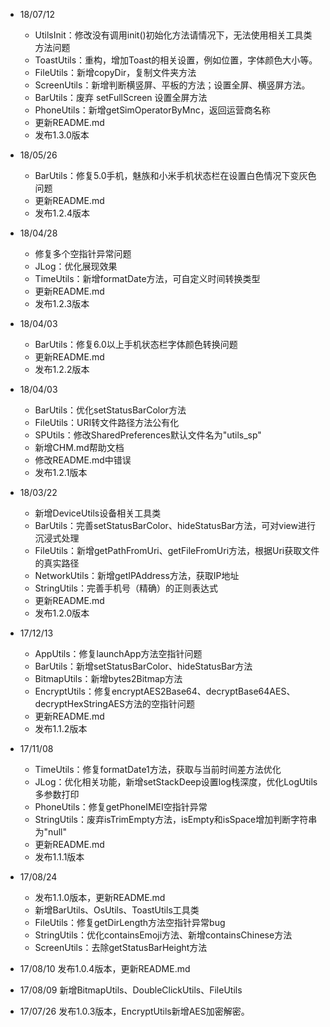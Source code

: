 * 18/07/12

    * UtilsInit：修改没有调用init()初始化方法请情况下，无法使用相关工具类方法问题
    * ToastUtils：重构，增加Toast的相关设置，例如位置，字体颜色大小等。
    * FileUtils：新增copyDir，复制文件夹方法
    * ScreenUtils：新增判断横竖屏、平板的方法；设置全屏、横竖屏方法。
    * BarUtils：废弃 setFullScreen 设置全屏方法
    * PhoneUtils：新增getSimOperatorByMnc，返回运营商名称
    * 更新README.md
    * 发布1.3.0版本

* 18/05/26

    * BarUtils：修复5.0手机，魅族和小米手机状态栏在设置白色情况下变灰色问题
    * 更新README.md
    * 发布1.2.4版本

* 18/04/28

    * 修复多个空指针异常问题
    * JLog：优化展现效果
    * TimeUtils：新增formatDate方法，可自定义时间转换类型
    * 更新README.md
    * 发布1.2.3版本

* 18/04/03

    * BarUtils：修复6.0以上手机状态栏字体颜色转换问题
    * 更新README.md
    * 发布1.2.2版本

* 18/04/03

    * BarUtils：优化setStatusBarColor方法
    * FileUtils：URI转文件路径方法公有化
    * SPUtils：修改SharedPreferences默认文件名为"utils_sp"
    * 新增CHM.md帮助文档
    * 修改README.md中错误
    * 发布1.2.1版本

* 18/03/22

    * 新增DeviceUtils设备相关工具类
    * BarUtils：完善setStatusBarColor、hideStatusBar方法，可对view进行沉浸式处理
    * FileUtils：新增getPathFromUri、getFileFromUri方法，根据Uri获取文件的真实路径
    * NetworkUtils：新增getIPAddress方法，获取IP地址
    * StringUtils：完善手机号（精确）的正则表达式
    * 更新README.md
    * 发布1.2.0版本

* 17/12/13

    * AppUtils：修复launchApp方法空指针问题
    * BarUtils：新增setStatusBarColor、hideStatusBar方法
    * BitmapUtils：新增bytes2Bitmap方法
    * EncryptUtils：修复encryptAES2Base64、decryptBase64AES、decryptHexStringAES方法的空指针问题
    * 更新README.md
    * 发布1.1.2版本

* 17/11/08

    * TimeUtils：修复formatDate1方法，获取与当前时间差方法优化
    * JLog：优化相关功能，新增setStackDeep设置log栈深度，优化LogUtils多参数打印
    * PhoneUtils：修复getPhoneIMEI空指针异常
    * StringUtils：废弃isTrimEmpty方法，isEmpty和isSpace增加判断字符串为"null"
    * 更新README.md
    * 发布1.1.1版本

* 17/08/24

    * 发布1.1.0版本，更新README.md
    * 新增BarUtils、OsUtils、ToastUtils工具类
    * FileUtils：修复getDirLength方法空指针异常bug
    * StringUtils：优化containsEmoji方法、新增containsChinese方法
    * ScreenUtils：去除getStatusBarHeight方法

* 17/08/10 发布1.0.4版本，更新README.md
* 17/08/09 新增BitmapUtils、DoubleClickUtils、FileUtils
* 17/07/26 发布1.0.3版本，EncryptUtils新增AES加密解密。
